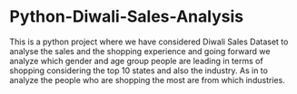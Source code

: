 # Python-Diwali-Sales-Analysis

This is a python project where we have considered Diwali Sales Dataset to analyse the sales and the shopping experience and going forward we analyze which gender and age group people are leading in terms of shopping considering the top 10 states and also the industry. As in to analyze the people who are shopping the most are from which industries.

